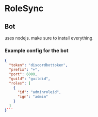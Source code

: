# RoleSync

## Bot

uses nodejs. make sure to install everything.

### Example config for the bot

```json
{
  "token": "discordbottoken",
  "prefix": "+",
  "port": 6000,
  "guild": "guildid",
  "roles": [
    {
      "id": "adminroleid",
      "ign": "admin"
    }
  ]
}```
